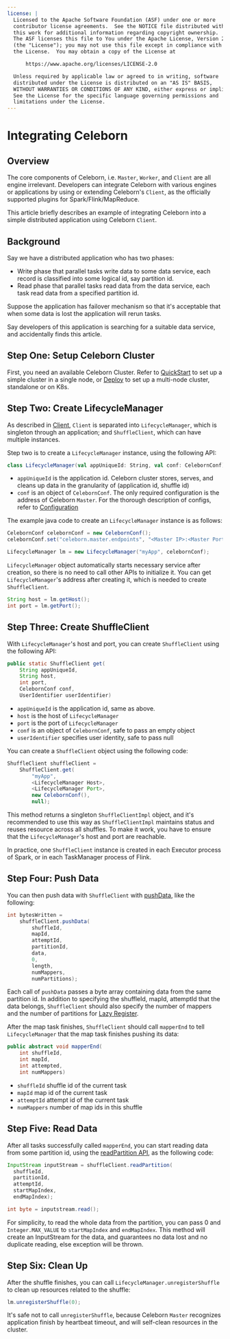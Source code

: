 ```yaml
---
license: |
  Licensed to the Apache Software Foundation (ASF) under one or more
  contributor license agreements.  See the NOTICE file distributed with
  this work for additional information regarding copyright ownership.
  The ASF licenses this file to You under the Apache License, Version 2.0
  (the "License"); you may not use this file except in compliance with
  the License.  You may obtain a copy of the License at

      https://www.apache.org/licenses/LICENSE-2.0

  Unless required by applicable law or agreed to in writing, software
  distributed under the License is distributed on an "AS IS" BASIS,
  WITHOUT WARRANTIES OR CONDITIONS OF ANY KIND, either express or implied.
  See the License for the specific language governing permissions and
  limitations under the License.
---
```


# Integrating Celeborn
## Overview
The core components of Celeborn, i.e. `Master`, `Worker`, and `Client` are all engine irrelevant. Developers can
integrate Celeborn with various engines or applications by using or extending Celeborn's `Client`, as the officially
supported plugins for Spark/Flink/MapReduce.

This article briefly describes an example of integrating Celeborn into a simple distributed application using
Celeborn `Client`.

## Background
Say we have a distributed application who has two phases:

- Write phase that parallel tasks write data to some data service, each record is classified into some logical id,
  say partition id.
- Read phase that parallel tasks read data from the data service, each task read data from a specified partition id.

Suppose the application has failover mechanism so that it's acceptable that when some data is lost the application
will rerun tasks.

Say developers of this application is searching for a suitable data service, and accidentally finds this article.

## Step One: Setup Celeborn Cluster
First, you need an available Celeborn Cluster. Refer to [QuickStart](../../) to set up a simple cluster in a
single node, or [Deploy](../../deploy) to set up a multi-node cluster, standalone or on K8s.

## Step Two: Create LifecycleManager
As described in [Client](../../developers/client), `Client` is separated into `LifecycleManager`, which is singleton
through an application; and `ShuffleClient`, which can have multiple instances.

Step two is to create a `LifecycleManager` instance, using the following API:

```scala
class LifecycleManager(val appUniqueId: String, val conf: CelebornConf)
```

- `appUniqueId` is the application id. Celeborn cluster stores, serves, and cleans up data in the granularity of
  (application id, shuffle id)
- `conf` is an object of `CelebornConf`. The only required configuration is the address of Celeborn `Master`. For
  the thorough description of configs, refer to [Configuration](../../configuration)

The example java code to create an `LifecycleManager` instance is as follows:

```java
CelebornConf celebornConf = new CelebornConf();
celebornConf.set("celeborn.master.endpoints", "<Master IP>:<Master Port>");

LifecycleManager lm = new LifecycleManager("myApp", celebornConf);
```

`LifecycleManager` object automatically starts necessary service after creation, so there is no need to call
other APIs to initialize it. You can get `LifecycleManager`'s address after creating it, which is needed to
create `ShuffleClient`.

```java
String host = lm.getHost();
int port = lm.getPort();
```

## Step Three: Create ShuffleClient
With `LifecycleManager`'s host and port, you can create `ShuffleClient` using the following API:

```java
public static ShuffleClient get(
    String appUniqueId,
    String host,
    int port,
    CelebornConf conf,
    UserIdentifier userIdentifier)
```

- `appUniqueId` is the application id, same as above.
- `host` is the host of `LifecycleManager`
- `port` is the port of `LifecycleManager`
- `conf` is an object of `CelebornConf`, safe to pass an empty object
- `userIdentifier` specifies user identity, safe to pass null

You can create a `ShuffleClient` object using the following code:

```java
ShuffleClient shuffleClient =
    ShuffleClient.get(
        "myApp",
        <LifecycleManager Host>,
        <LifecycleManager Port>,
        new CelebornConf(),
        null);
```

This method returns a singleton `ShuffleClientImpl` object, and it's recommended to use this way as `ShuffleClientImpl`
maintains status and reuses resource across all shuffles. To make it work, you have to ensure that the
`LifecycleManager`'s host and port are reachable.

In practice, one `ShuffleClient` instance is created in each Executor process of Spark, or in each TaskManager
process of Flink.

## Step Four: Push Data
You can then push data with `ShuffleClient` with [pushData](../../developers/shuffleclient#api-specification), like
the following:

```java
int bytesWritten =
    shuffleClient.pushData(
        shuffleId,
        mapId,
        attemptId,
        partitionId,
        data,
        0,
        length,
        numMappers,
        numPartitions);
```

Each call of `pushData` passes a byte array containing data from the same partition id. In addition to specifying the
shuffleId, mapId, attemptId that the data belongs, `ShuffleClient` should also specify the number of mappers and the
number of partitions for [Lazy Register](../../developers/shuffleclient#lazy-shuffle-register).

After the map task finishes, `ShuffleClient` should call `mapperEnd` to tell `LifecycleManager` that the map task
finishes pushing its data:

```java
public abstract void mapperEnd(
    int shuffleId,
    int mapId,
    int attempted,
    int numMappers)
```

- `shuffleId` shuffle id of the current task
- `mapId` map id of the current task
- `attemptId` attempt id of the current task
- `numMappers` number of map ids in this shuffle

## Step Five: Read Data
After all tasks successfully called `mapperEnd`, you can start reading data from some partition id, using the
[readPartition API](../../developers/shuffleclient#api-specification_1), as the following code:

```java
InputStream inputStream = shuffleClient.readPartition(
  shuffleId,
  partitionId,
  attemptId,
  startMapIndex,
  endMapIndex);

int byte = inputstream.read();
```

For simplicity, to read the whole data from the partition, you can pass 0 and `Integer.MAX_VALUE` to `startMapIndex`
and `endMapIndex`. This method will create an InputStream for the data, and guarantees no data lost and no
duplicate reading, else exception will be thrown.

## Step Six: Clean Up
After the shuffle finishes, you can call `LifecycleManager.unregisterShuffle` to clean up resources related to the
shuffle:

```java
lm.unregisterShuffle(0);
```

It's safe not to call `unregisterShuffle`, because Celeborn `Master` recognizes application finish by heartbeat
timeout, and will self-clean resources in the cluster.